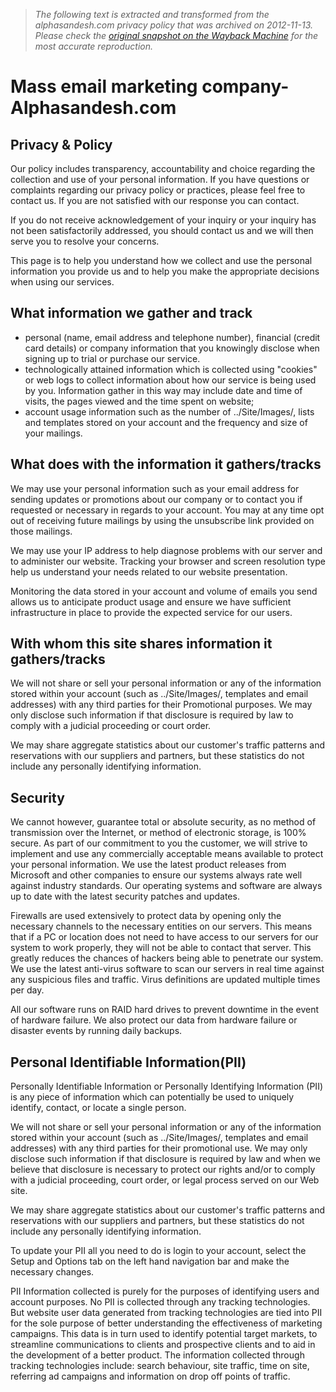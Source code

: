 > *The following text is extracted and transformed from the alphasandesh.com privacy policy that was archived on 2012-11-13. Please check the [original snapshot on the Wayback Machine](https://web.archive.org/web/20121113125308id_/http%3A//www.alphasandesh.com/privacy.php) for the most accurate reproduction.*

# Mass email marketing company-Alphasandesh.com

## Privacy & Policy

Our policy includes transparency, accountability and choice regarding the collection and use of your personal information. If you have questions or complaints regarding our privacy policy or practices, please feel free to contact us. If you are not satisfied with our response you can contact.

If you do not receive acknowledgement of your inquiry or your inquiry has not been satisfactorily addressed, you should contact us and we will then serve you to resolve your concerns.

This page is to help you understand how we collect and use the personal information you provide us and to help you make the appropriate decisions when using our services. 

## What information we gather and track

  * personal (name, email address and telephone number), financial (credit card details) or company information that you knowingly disclose when signing up to trial or purchase our service.
  * technologically attained information which is collected using "cookies" or web logs to collect information about how our service is being used by you. Information gather in this way may include date and time of visits, the pages viewed and the time spent on website;
  * account usage information such as the number of ../Site/Images/, lists and templates stored on your account and the frequency and size of your mailings.



## What does with the information it gathers/tracks

We may use your personal information such as your email address for sending updates or promotions about our company or to contact you if requested or necessary in regards to your account. You may at any time opt out of receiving future mailings by using the unsubscribe link provided on those mailings.

We may use your IP address to help diagnose problems with our server and to administer our website. Tracking your browser and screen resolution type help us understand your needs related to our website presentation.

Monitoring the data stored in your account and volume of emails you send allows us to anticipate product usage and ensure we have sufficient infrastructure in place to provide the expected service for our users. 

## With whom this site shares information it gathers/tracks

We will not share or sell your personal information or any of the information stored within your account (such as ../Site/Images/, templates and email addresses) with any third parties for their Promotional purposes. We may only disclose such information if that disclosure is required by law to comply with a judicial proceeding or court order.

We may share aggregate statistics about our customer's traffic patterns and reservations with our suppliers and partners, but these statistics do not include any personally identifying information. 

## Security

We cannot however, guarantee total or absolute security, as no method of transmission over the Internet, or method of electronic storage, is 100% secure. As part of our commitment to you the customer, we will strive to implement and use any commercially acceptable means available to protect your personal information. We use the latest product releases from Microsoft and other companies to ensure our systems always rate well against industry standards. Our operating systems and software are always up to date with the latest security patches and updates.

Firewalls are used extensively to protect data by opening only the necessary channels to the necessary entities on our servers. This means that if a PC or location does not need to have access to our servers for our system to work properly, they will not be able to contact that server. This greatly reduces the chances of hackers being able to penetrate our system. We use the latest anti-virus software to scan our servers in real time against any suspicious files and traffic. Virus definitions are updated multiple times per day. 

All our software runs on RAID hard drives to prevent downtime in the event of hardware failure. We also protect our data from hardware failure or disaster events by running daily backups. 

## Personal Identifiable Information(PII)

Personally Identifiable Information or Personally Identifying Information (PII) is any piece of information which can potentially be used to uniquely identify, contact, or locate a single person. 

We will not share or sell your personal information or any of the information stored within your account (such as ../Site/Images/, templates and email addresses) with any third parties for their promotional use. We may only disclose such information if that disclosure is required by law and when we believe that disclosure is necessary to protect our rights and/or to comply with a judicial proceeding, court order, or legal process served on our Web site.

We may share aggregate statistics about our customer's traffic patterns and reservations with our suppliers and partners, but these statistics do not include any personally identifying information.

To update your PII all you need to do is login to your account, select the Setup and Options tab on the left hand navigation bar and make the necessary changes.

PII Information collected is purely for the purposes of identifying users and account purposes. No PII is collected through any tracking technologies. But website user data generated from tracking technologies are tied into PII for the sole purpose of better understanding the effectiveness of marketing campaigns. This data is in turn used to identify potential target markets, to streamline communications to clients and prospective clients and to aid in the development of a better product. The information collected through tracking technologies include: search behaviour, site traffic, time on site, referring ad campaigns and information on drop off points of traffic.
